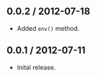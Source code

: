 0.0.2 / 2012-07-18
------------------
* Added `env()` method.

0.0.1 / 2012-07-11
------------------
* Inital release.